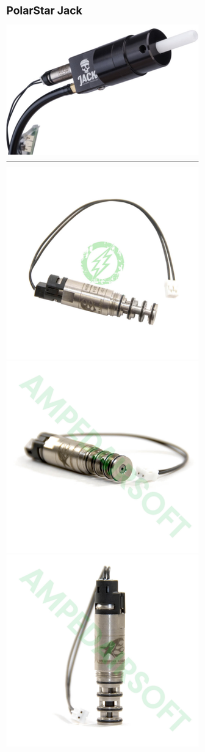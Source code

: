 # PolarStar Jack

![](engine.jpg?raw=true)

---

![](polarstar-airsoft-polarstar-jack-solenoid-or-f2-solenoid-or-bv309a-or-200-psi__81763.jpg?raw=true)
![](polarstar-airsoft-polarstar-jack-solenoid-or-f2-solenoid-or-bv309a-or-200-psi__97389.jpg?raw=true)
![](polarstar-airsoft-polarstar-jack-solenoid-or-f2-solenoid-or-bv309a-or-200-psi__21591.jpg?raw=true)